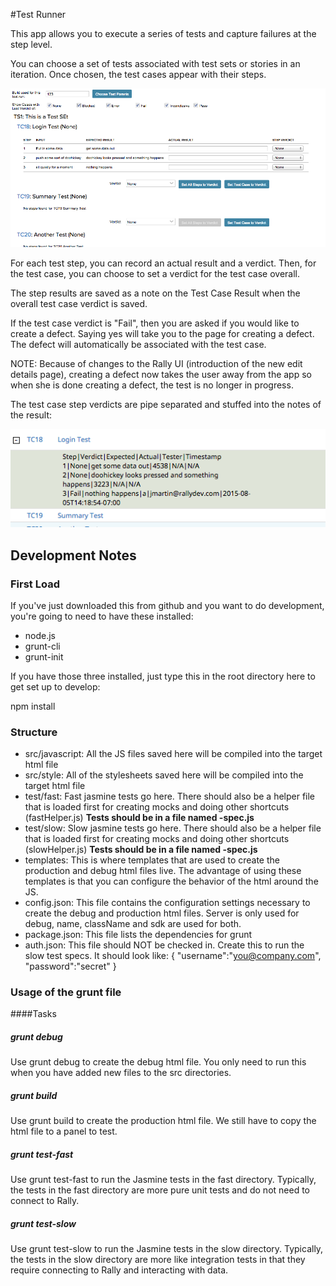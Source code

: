 #Test Runner

This app allows you to execute a series of tests and capture failures at the step level.

You can choose a set of tests associated with test sets or stories in an iteration.  Once
chosen, the test cases appear with their steps.

![Image of starting testing](./docs/test-runner-a.png)

For each test step, you can record an actual result and a verdict.  Then, for the test case, 
you can choose to set a verdict for the test case overall.  

The step results are saved as a note on the Test Case Result when the overall test case verdict
is saved.  

If the test case verdict is "Fail", then you are asked if you would like to create a defect.  Saying
yes will take you to the page for creating a defect.  The defect will automatically be associated with
the test case.

NOTE: Because of changes to the Rally UI (introduction of the new edit details page), creating a defect 
now takes the user away from the app so when she is done creating a defect, the test is no longer in
progress.

The test case step verdicts are pipe separated and stuffed into the notes of the result:

![Image of result](./docs/test-runner-b.png)

## Development Notes

### First Load

If you've just downloaded this from github and you want to do development, 
you're going to need to have these installed:

 * node.js
 * grunt-cli
 * grunt-init

If you have those three installed, just type this in the root directory here
to get set up to develop:

  npm install

### Structure

  * src/javascript:  All the JS files saved here will be compiled into the 
  target html file
  * src/style: All of the stylesheets saved here will be compiled into the 
  target html file
  * test/fast: Fast jasmine tests go here.  There should also be a helper 
  file that is loaded first for creating mocks and doing other shortcuts
  (fastHelper.js) **Tests should be in a file named <something>-spec.js**
  * test/slow: Slow jasmine tests go here.  There should also be a helper
  file that is loaded first for creating mocks and doing other shortcuts 
  (slowHelper.js) **Tests should be in a file named <something>-spec.js**
  * templates: This is where templates that are used to create the production
  and debug html files live.  The advantage of using these templates is that
  you can configure the behavior of the html around the JS.
  * config.json: This file contains the configuration settings necessary to
  create the debug and production html files.  Server is only used for debug,
  name, className and sdk are used for both.
  * package.json: This file lists the dependencies for grunt
  * auth.json: This file should NOT be checked in.  Create this to run the
  slow test specs.  It should look like:
    {
        "username":"you@company.com",
        "password":"secret"
    }
  
### Usage of the grunt file
####Tasks
    
##### grunt debug

Use grunt debug to create the debug html file.  You only need to run this when you have added new files to
the src directories.

##### grunt build

Use grunt build to create the production html file.  We still have to copy the html file to a panel to test.

##### grunt test-fast

Use grunt test-fast to run the Jasmine tests in the fast directory.  Typically, the tests in the fast 
directory are more pure unit tests and do not need to connect to Rally.

##### grunt test-slow

Use grunt test-slow to run the Jasmine tests in the slow directory.  Typically, the tests in the slow
directory are more like integration tests in that they require connecting to Rally and interacting with
data.
